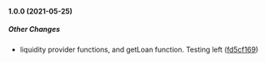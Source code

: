 #### 1.0.0 (2021-05-25)

##### Other Changes

- liquidity provider functions, and getLoan function. Testing left ([fd5cf169](https://github.com/Insureably/Protocol/commit/fd5cf169f3c8539ef8558561dbbfe3fe4ec8d7e5))
